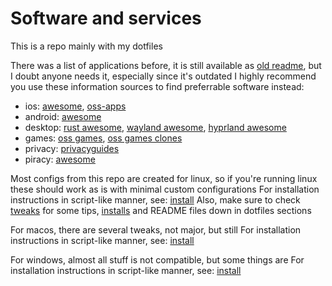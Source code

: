# Software and services

This is a repo mainly with my dotfiles

There was a list of applications before, it is still available as [old readme](old_readme.md), but I doubt anyone needs it, especially since it's outdated
I highly recommend you use these information sources to find preferrable software instead:

- ios: [awesome](https://github.com/vsouza/awesome-ios), [oss-apps](https://github.com/dkhamsing/open-source-ios-apps)
- android: [awesome](https://github.com/JStumpp/awesome-android)
- desktop: [rust awesome](https://github.com/rust-unofficial/awesome-rust), [wayland awesome](https://github.com/rcalixte/awesome-wayland), [hyprland awesome](https://github.com/hyprland-community/awesome-hyprland)
- games: [oss games](https://github.com/leereilly/games), [oss games clones](https://github.com/opengaming/osgameclones)
- privacy: [privacyguides](https://github.com/privacyguides/privacyguides.org)
- piracy: [awesome](https://github.com/Shakil-Shahadat/awesome-piracy) 

Most configs from this repo are created for linux, so if you're running linux these should work as is with minimal custom configurations
For installation instructions in script-like manner, see: [install](linstall.md)
Also, make sure to check [tweaks](minor-linux-tweaks.md) for some tips, [installs](installs.txt) and README files down in dotfiles sections

For macos, there are several tweaks, not major, but still
For installation instructions in script-like manner, see: [install](minstall.md)

For windows, almost all stuff is not compatible, but some things are
For installation instructions in script-like manner, see: [install](winstall.md)

